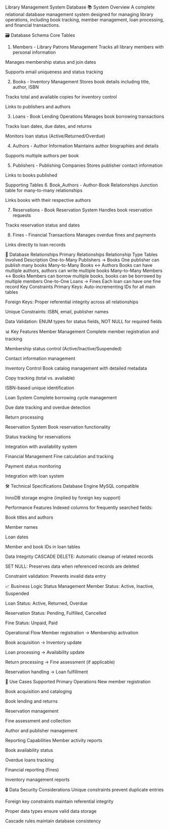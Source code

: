 Library Management System Database
📚 System Overview
A complete relational database management system designed for managing library operations, 
including book tracking, member management, loan processing, and financial transactions.

🗃️ Database Schema
Core Tables
1. Members - Library Patrons Management
Tracks all library members with personal information

Manages membership status and join dates

Supports email uniqueness and status tracking

2. Books - Inventory Management
Stores book details including title, author, ISBN

Tracks total and available copies for inventory control

Links to publishers and authors

3. Loans - Book Lending Operations
Manages book borrowing transactions

Tracks loan dates, due dates, and returns

Monitors loan status (Active/Returned/Overdue)

4. Authors - Author Information
Maintains author biographies and details

Supports multiple authors per book

5. Publishers - Publishing Companies
Stores publisher contact information

Links to books published

Supporting Tables
6. Book_Authors - Author-Book Relationships
Junction table for many-to-many relationships

Links books with their respective authors

7. Reservations - Book Reservation System
Handles book reservation requests

Tracks reservation status and dates

8. Fines - Financial Transactions
Manages overdue fines and payments

Links directly to loan records

🔗 Database Relationships
Primary Relationships
Relationship Type	Tables Involved	Description
One-to-Many	Publishers → Books	One publisher can publish many books
Many-to-Many	Books ↔ Authors	Books can have multiple authors, authors can write multiple books
Many-to-Many	Members ↔ Books	Members can borrow multiple books, books can be borrowed by multiple members
One-to-One	Loans → Fines	Each loan can have one fine record
Key Constraints
Primary Keys: Auto-incrementing IDs for all main tables

Foreign Keys: Proper referential integrity across all relationships

Unique Constraints: ISBN, email, publisher names

Data Validation: ENUM types for status fields, NOT NULL for required fields

📊 Key Features
Member Management
Complete member registration and tracking

Membership status control (Active/Inactive/Suspended)

Contact information management

Inventory Control
Book catalog management with detailed metadata

Copy tracking (total vs. available)

ISBN-based unique identification

Loan System
Complete borrowing cycle management

Due date tracking and overdue detection

Return processing

Reservation System
Book reservation functionality

Status tracking for reservations

Integration with availability system

Financial Management
Fine calculation and tracking

Payment status monitoring

Integration with loan system

🛠️ Technical Specifications
Database Engine
MySQL compatible

InnoDB storage engine (implied by foreign key support)

Performance Features
Indexed columns for frequently searched fields:

Book titles and authors

Member names

Loan dates

Member and book IDs in loan tables

Data Integrity
CASCADE DELETE: Automatic cleanup of related records

SET NULL: Preserves data when referenced records are deleted

Constraint validation: Prevents invalid data entry

📈 Business Logic
Status Management
Member Status: Active, Inactive, Suspended

Loan Status: Active, Returned, Overdue

Reservation Status: Pending, Fulfilled, Cancelled

Fine Status: Unpaid, Paid

Operational Flow
Member registration → Membership activation

Book acquisition → Inventory update

Loan processing → Availability update

Return processing → Fine assessment (if applicable)

Reservation handling → Loan fulfillment

🎯 Use Cases Supported
Primary Operations
New member registration

Book acquisition and cataloging

Book lending and returns

Reservation management

Fine assessment and collection

Author and publisher management

Reporting Capabilities
Member activity reports

Book availability status

Overdue loans tracking

Financial reporting (fines)

Inventory management reports

🔒 Data Security Considerations
Unique constraints prevent duplicate entries

Foreign key constraints maintain referential integrity

Proper data types ensure valid data storage

Cascade rules maintain database consistency
